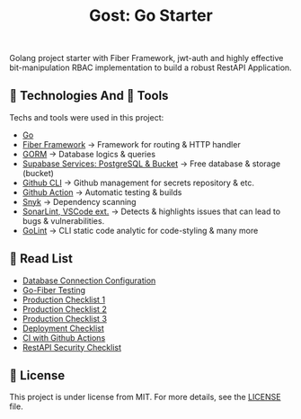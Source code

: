 <h1 align="center">Gost: Go Starter</h1>

<br>

Golang project starter with Fiber Framework, jwt-auth and highly effective bit-manipulation RBAC implementation to build a robust RestAPI Application.

## :rocket: Technologies And :wrench: Tools

Techs and tools were used in this project:

- [Go](https://go.dev)
- [Fiber Framework](https://docs.gofiber.io/) -> Framework for routing & HTTP handler
- [GORM](https://gorm.io/) -> Database logics & queries
- [Supabase Services: PostgreSQL & Bucket](https://www.supabase.com) -> Free database & storage (bucket)
- [Github CLI](https://cli.github.com/) -> Github management for secrets repository & etc.
- [Github Action](https://github.com/features/actions) -> Automatic testing & builds
- [Snyk](https://app.snyk.io/) -> Dependency scanning
- [SonarLint, VSCode ext.](https://marketplace.visualstudio.com/items?itemName=SonarSource.sonarlint-vscode) -> Detects & highlights issues that can lead to bugs & vulnerabilities.
- [GoLint](https://github.com/golang/lint) -> CLI static code analytic for code-styling & many more

## :closed_book: Read List

- [Database Connection Configuration](https://www.alexedwards.net/blog/configuring-sqldb)
- [Go-Fiber Testing](https://dev.to/koddr/go-fiber-by-examples-testing-the-application-1ldf)
- [Production Checklist 1](https://aleksei-kornev.medium.com/production-readiness-checklist-for-backend-applications-8d2b0c57ccec/)
- [Production Checklist 2](https://github.com/gorrion-io/production-readiness-checklist/)
- [Production Checklist 3](https://www.cockroachlabs.com/docs/cockroachcloud/production-checklist/)
- [Deployment Checklist](https://last9.io/blog/deployment-readiness-checklists/)
- [CI with Github Actions](https://www.alexedwards.net/blog/ci-with-go-and-github-actions)
- [RestAPI Security Checklist](https://roadmap.sh/best-practices/api-security/)

## :memo: License

This project is under license from MIT. For more details, see the [LICENSE](LICENSE) file.

&#xa0;
